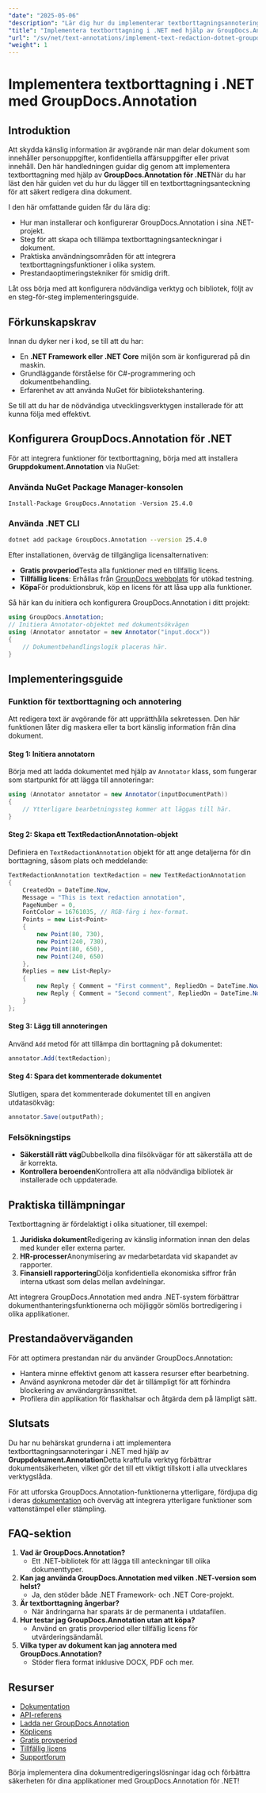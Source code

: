 ```yaml
---
"date": "2025-05-06"
"description": "Lär dig hur du implementerar textborttagningsannoteringar i .NET-applikationer med GroupDocs.Annotation. Skydda känslig information enkelt."
"title": "Implementera textborttagning i .NET med hjälp av GroupDocs.Annotation – en komplett guide"
"url": "/sv/net/text-annotations/implement-text-redaction-dotnet-groupdocs-annotation/"
"weight": 1
---
```


# Implementera textborttagning i .NET med GroupDocs.Annotation

## Introduktion

Att skydda känslig information är avgörande när man delar dokument som innehåller personuppgifter, konfidentiella affärsuppgifter eller privat innehåll. Den här handledningen guidar dig genom att implementera textborttagning med hjälp av **GroupDocs.Annotation för .NET**När du har läst den här guiden vet du hur du lägger till en textborttagningsanteckning för att säkert redigera dina dokument.

I den här omfattande guiden får du lära dig:
- Hur man installerar och konfigurerar GroupDocs.Annotation i sina .NET-projekt.
- Steg för att skapa och tillämpa textborttagningsanteckningar i dokument.
- Praktiska användningsområden för att integrera textborttagningsfunktioner i olika system.
- Prestandaoptimeringstekniker för smidig drift.

Låt oss börja med att konfigurera nödvändiga verktyg och bibliotek, följt av en steg-för-steg implementeringsguide.

## Förkunskapskrav

Innan du dyker ner i kod, se till att du har:
- En **.NET Framework eller .NET Core** miljön som är konfigurerad på din maskin.
- Grundläggande förståelse för C#-programmering och dokumentbehandling.
- Erfarenhet av att använda NuGet för bibliotekshantering.

Se till att du har de nödvändiga utvecklingsverktygen installerade för att kunna följa med effektivt.

## Konfigurera GroupDocs.Annotation för .NET

För att integrera funktioner för textborttagning, börja med att installera **Gruppdokument.Annotation** via NuGet:

### Använda NuGet Package Manager-konsolen
```shell
Install-Package GroupDocs.Annotation -Version 25.4.0
```

### Använda .NET CLI
```bash
dotnet add package GroupDocs.Annotation --version 25.4.0
```

Efter installationen, överväg de tillgängliga licensalternativen: 
- **Gratis provperiod**Testa alla funktioner med en tillfällig licens.
- **Tillfällig licens**: Erhållas från [GroupDocs webbplats](https://purchase.groupdocs.com/temporary-license/) för utökad testning.
- **Köpa**För produktionsbruk, köp en licens för att låsa upp alla funktioner.

Så här kan du initiera och konfigurera GroupDocs.Annotation i ditt projekt:
```csharp
using GroupDocs.Annotation;
// Initiera Annotator-objektet med dokumentsökvägen
using (Annotator annotator = new Annotator("input.docx"))
{
    // Dokumentbehandlingslogik placeras här.
}
```

## Implementeringsguide

### Funktion för textborttagning och annotering

Att redigera text är avgörande för att upprätthålla sekretessen. Den här funktionen låter dig maskera eller ta bort känslig information från dina dokument.

#### Steg 1: Initiera annotatorn
Börja med att ladda dokumentet med hjälp av `Annotator` klass, som fungerar som startpunkt för att lägga till annoteringar:
```csharp
using (Annotator annotator = new Annotator(inputDocumentPath))
{
    // Ytterligare bearbetningssteg kommer att läggas till här.
}
```

#### Steg 2: Skapa ett TextRedactionAnnotation-objekt
Definiera en `TextRedactionAnnotation` objekt för att ange detaljerna för din borttagning, såsom plats och meddelande:
```csharp
TextRedactionAnnotation textRedaction = new TextRedactionAnnotation
{
    CreatedOn = DateTime.Now,
    Message = "This is text redaction annotation",
    PageNumber = 0,
    FontColor = 16761035, // RGB-färg i hex-format.
    Points = new List<Point>
    {
        new Point(80, 730),
        new Point(240, 730),
        new Point(80, 650),
        new Point(240, 650)
    },
    Replies = new List<Reply>
    {
        new Reply { Comment = "First comment", RepliedOn = DateTime.Now },
        new Reply { Comment = "Second comment", RepliedOn = DateTime.Now }
    }
};
```

#### Steg 3: Lägg till annoteringen
Använd `Add` metod för att tillämpa din borttagning på dokumentet:
```csharp
annotator.Add(textRedaction);
```

#### Steg 4: Spara det kommenterade dokumentet
Slutligen, spara det kommenterade dokumentet till en angiven utdatasökväg:
```csharp
annotator.Save(outputPath);
```

### Felsökningstips
- **Säkerställ rätt väg**Dubbelkolla dina filsökvägar för att säkerställa att de är korrekta.
- **Kontrollera beroenden**Kontrollera att alla nödvändiga bibliotek är installerade och uppdaterade.

## Praktiska tillämpningar

Textborttagning är fördelaktigt i olika situationer, till exempel:
1. **Juridiska dokument**Redigering av känslig information innan den delas med kunder eller externa parter.
2. **HR-processer**Anonymisering av medarbetardata vid skapandet av rapporter.
3. **Finansiell rapportering**Dölja konfidentiella ekonomiska siffror från interna utkast som delas mellan avdelningar.

Att integrera GroupDocs.Annotation med andra .NET-system förbättrar dokumenthanteringsfunktionerna och möjliggör sömlös bortredigering i olika applikationer.

## Prestandaöverväganden

För att optimera prestandan när du använder GroupDocs.Annotation:
- Hantera minne effektivt genom att kassera resurser efter bearbetning.
- Använd asynkrona metoder där det är tillämpligt för att förhindra blockering av användargränssnittet.
- Profilera din applikation för flaskhalsar och åtgärda dem på lämpligt sätt.

## Slutsats

Du har nu behärskat grunderna i att implementera textborttagningsannoteringar i .NET med hjälp av **Gruppdokument.Annotation**Detta kraftfulla verktyg förbättrar dokumentsäkerheten, vilket gör det till ett viktigt tillskott i alla utvecklares verktygslåda. 

För att utforska GroupDocs.Annotation-funktionerna ytterligare, fördjupa dig i deras [dokumentation](https://docs.groupdocs.com/annotation/net/) och överväg att integrera ytterligare funktioner som vattenstämpel eller stämpling.

## FAQ-sektion

1. **Vad är GroupDocs.Annotation?**
   - Ett .NET-bibliotek för att lägga till anteckningar till olika dokumenttyper.
2. **Kan jag använda GroupDocs.Annotation med vilken .NET-version som helst?**
   - Ja, den stöder både .NET Framework- och .NET Core-projekt.
3. **Är textborttagning ångerbar?**
   - När ändringarna har sparats är de permanenta i utdatafilen.
4. **Hur testar jag GroupDocs.Annotation utan att köpa?**
   - Använd en gratis provperiod eller tillfällig licens för utvärderingsändamål.
5. **Vilka typer av dokument kan jag annotera med GroupDocs.Annotation?**
   - Stöder flera format inklusive DOCX, PDF och mer.

## Resurser
- [Dokumentation](https://docs.groupdocs.com/annotation/net/)
- [API-referens](https://reference.groupdocs.com/annotation/net/)
- [Ladda ner GroupDocs.Annotation](https://releases.groupdocs.com/annotation/net/)
- [Köplicens](https://purchase.groupdocs.com/buy)
- [Gratis provperiod](https://releases.groupdocs.com/annotation/net/)
- [Tillfällig licens](https://purchase.groupdocs.com/temporary-license/)
- [Supportforum](https://forum.groupdocs.com/c/annotation/)

Börja implementera dina dokumentredigeringslösningar idag och förbättra säkerheten för dina applikationer med GroupDocs.Annotation för .NET!